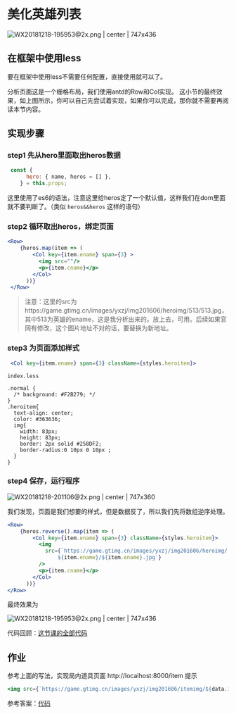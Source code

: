 # 美化英雄列表

![WX20181218-195953@2x.png | center | 747x436](https://cdn.nlark.com/yuque/0/2018/png/123174/1545134408040-fc15afe8-9e91-4105-ab08-bd067c47d494.png "")

## 在框架中使用less

要在框架中使用less不需要任何配置，直接使用就可以了。

分析页面这是一个栅格布局，我们使用antd的Row和Col实现。
这小节的最终效果，如上图所示，你可以自己先尝试着实现，如果你可以完成，那你就不需要再阅读本节内容。

## 实现步骤
### step1 先从hero里面取出heros数据
```javascript
 const {
      hero: { name, heros = [] },
    } = this.props;
```
这里使用了es6的语法，注意这里给heros定了一个默认值，这样我们在dom里面就不要判断了。（类似 `heros&&heros` 这样的语句）
### step2 循环取出heros，绑定页面
```jsx
<Row>
    {heros.map(item => (
        <Col key={item.ename} span={3} >
          <img src=""/>
          <p>{item.cname}</p>
        </Col>
      ))}
 </Row>
```
> 注意：这里的src为https://game.gtimg.cn/images/yxzj/img201606/heroimg/513/513.jpg，其中513为英雄的ename，这是我分析出来的。放上去，可用。后续如果官网有修改，这个图片地址不对的话，要替换为新地址。
### step3 为页面添加样式
```jsx
 <Col key={item.ename} span={3} className={styles.heroitem}>
```
`index.less`
```less
.normal {
  /* background: #F2B279; */
}
.heroitem{
  text-align: center;
  color: #363636;
  img{
    width: 83px;
    height: 83px;
    border: 2px solid #258DF2;
    border-radius:0 10px 0 10px ;
  }
}
```
### step4 保存，运行程序


![WX20181218-201106@2x.png | center | 747x360](https://cdn.nlark.com/yuque/0/2018/png/123174/1545135099385-c62a0725-d18a-40e0-80fc-ac3ddd3bd147.png "")

我们发现，页面是我们想要的样式，但是数据反了，所以我们先将数组逆序处理。
```jsx
<Row>
    {heros.reverse().map(item => (
        <Col key={item.ename} span={3} className={styles.heroitem}>
          <img
            src={`https://game.gtimg.cn/images/yxzj/img201606/heroimg/
                ${item.ename}/${item.ename}.jpg`}
          />
          <p>{item.cname}</p>
        </Col>
      ))}
</Row>
```
最终效果为


![WX20181218-195953@2x.png | center | 747x436](https://cdn.nlark.com/yuque/0/2018/png/123174/1545135271491-62d1d2ba-9c1e-4df4-b939-cd382edcae99.png "")



<span data-type="color" style="color:rgb(38, 38, 38)"><span data-type="background" style="background-color:rgb(255, 255, 255)">代码回顾：</span></span>[这节课的全部代码](https://github.com/xiaohuoni/umi-course/tree/47e164c0037012664d53fa3190ebf98747155765/hero)

## 作业
参考上面的写法，实现局内道具页面 http://localhost:8000/item
提示
```jsx
<img src={`https://game.gtimg.cn/images/yxzj/img201606/itemimg/${data.item_id}.jpg`} />
```
参考答案：[代码](https://github.com/xiaohuoni/umi-course/tree/8c1fc94561d9e26cf8b1a7055ffda0bf227342d6/hero)

